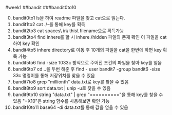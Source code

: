 #week1 
##bandit 
###bandit0to10 

0. bandit0to1 
  ls을 하여 readme 파일을 찾고 cat으로 읽는다. 
1. bandit1to2 
  cat ./-를 통해 key를 획득 
2. bandit2to3 
  cat spaces\ in\ this\ filename으로 획득가능 
3. bandit3to4 
  find inhere를 할 시 
  inhere./hidden 파일의 존재 확인 
  이 파일을 cat하여 key 확인 
4. bandit4to5 
  inhere directory로 이동 후 
  10개의 파일을 cat을 한번에 하면 key 획득 가능
5. bandit5to6
  find -size 1033c 방식으로 주어진 조건의 
  파일을 찾아 key를 얻음
6. bandit6to7
  cd ..을 두번 해준 후
  find - user bandit7 -group bandit6 -size 33c
  명령어를 통해 저장위치를 찾을 수 있음
7. bandit7to8
  grep "millionth" data.txt로 key를 찾을 수 있음
8. bandit8to9
  sort data.txt | unip -u로 찾을 수 있음
9. bandit9to10
  string "data.txt" | grep "=========="을 통해 key를 찾을 수 있음
  "=X10"은 string 함수를 사용해보면 확인 가능
10. bandit10to11
  base64 -di data.txt를 통해 
  값을 얻을 수 있음

